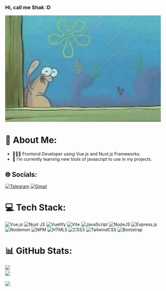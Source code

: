 



<!-- Github Stats 
[![Anurag's GitHub stats](https://github-readme-stats.vercel.app/api?username=shakurt&show_icons=true&theme=tokyonight)](https://github.com/anuraghazra/github-readme-stats) 
-->


### Hi, call me Shak :D
![](images/say-hey.jpg)

# 💫 About Me:
- 🧑🏻‍💻 Frontend Developer using Vue.js and Nuxt.js Frameworks.<br />
- 🌱 I’m currently learning new tools of javascript to use in my projects.<br />


## 🌐 Socials:

[![Telegram](https://img.shields.io/badge/Telegram-2CA5E0?style=for-the-badge&logo=telegram&logoColor=white)](https://t.me/shakur_t)
[![Gmail](https://img.shields.io/badge/Gmail-D14836?style=for-the-badge&logo=gmail&logoColor=white)](mailto:shakurtousian@gmail.com)

# 💻 Tech Stack:
![Vue.js](https://img.shields.io/badge/vue.js-%2335495e.svg?style=flat&logo=vuedotjs&logoColor=%234FC08D)
![Nuxt JS](https://img.shields.io/badge/Nuxt-002E3B?style=flat&logo=nuxt.js&logoColor=#00DC82)
![Vuetify](https://img.shields.io/badge/Vuetify-1867C0?style=flat&logo=vuetify&logoColor=AEDDFF)
![Vite](https://img.shields.io/badge/vite-%23646CFF.svg?style=flat&logo=vite&logoColor=white)
![JavaScript](https://img.shields.io/badge/javascript-%23323330.svg?style=flat&logo=javascript&logoColor=%23F7DF1E) 
![NodeJS](https://img.shields.io/badge/node.js-6DA55F?style=flat&logo=node.js&logoColor=white)
![Express.js](https://img.shields.io/badge/express.js-%23404d59.svg?style=flat&logo=express&logoColor=%2361DAFB)
![Nodemon](https://img.shields.io/badge/NODEMON-%23323330.svg?style=flat&logo=nodemon&logoColor=%BBDEAD)
![NPM](https://img.shields.io/badge/NPM-%23CB3837.svg?style=flat&logo=npm&logoColor=white)
![HTML5](https://img.shields.io/badge/html5-%23E34F26.svg?style=flat&logo=html5&logoColor=white)
![CSS3](https://img.shields.io/badge/css3-%231572B6.svg?style=flat&logo=css3&logoColor=white) 
![TailwindCSS](https://img.shields.io/badge/tailwindcss-%2338B2AC.svg?style=flat&logo=tailwind-css&logoColor=white) 
![Bootstrap](https://img.shields.io/badge/bootstrap-%238511FA.svg?style=flat&logo=bootstrap&logoColor=white)  

# 📊 GitHub Stats:
<!-- ![](https://github-readme-stats.vercel.app/api?username=shakurt&theme=dark&hide_border=false&include_all_commits=true&count_private=true)<br/>-->
![](https://github-readme-streak-stats.herokuapp.com/?user=shakurt&theme=dark&hide_border=false)<br/>
![](https://github-readme-stats.vercel.app/api/top-langs/?username=shakurt&theme=dark&hide_border=false&include_all_commits=true&count_private=true&layout=compact) 

[![](https://visitcount.itsvg.in/api?id=shakurt&icon=2&color=12)](https://visitcount.itsvg.in)

<!--## 🏆 GitHub Trophies
![](https://github-profile-trophy.vercel.app/?username=shakurt&theme=radical&no-frame=true&no-bg=true&margin-w=4) -->

<!-- ### 🔝 Top Contributed Repo
 ![](https://github-contributor-stats.vercel.app/api?username=shakurt&limit=5&theme=dark&combine_all_yearly_contributions=true) -->



<!-- created with GPRM -->
